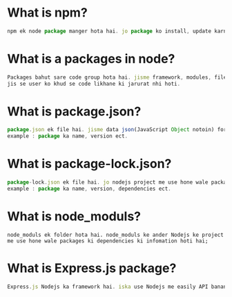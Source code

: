 # What is npm?

```js
npm ek node package manger hota hai. jo package ko install, update karne ke liye use hota hai.
```

# What is a packages in node? 

```js
Packages bahut sare code group hota hai. jisme framework, modules, files, or other resources hote hai. packages ki help se user code ko reuse kar sakte hai.
jis se user ko khud se code likhane ki jarurat nhi hoti.
```

# What is package.json?

```js
package.json ek file hai. jisme data json(JavaScript Object notoin) format me stor hota hai. package.json ka use Nodejs project ko mange karne ki liye hota hai. package.json file me project ke reletive packages ki infomation hoti hai.
example : package ka name, version ect.
```

# What is package-lock.json?

```js
package-lock.json ek file hai. jo nodejs project me use hone wale packages ki deeply infomation file me lock kar lati hai.
example : package ka name, version, dependencies ect.
```

# What is node_moduls?
```
node_moduls ek folder hota hai. node_moduls ke ander Nodejs ke project me use hone wale packages ki dependencies ki infomation hoti hai;
```

# What is Express.js package?

```js
Express.js Nodejs ka framework hai. iska use Nodejs me easily API banane ke liye hota hai. Express.js ki help se kam code me API banaai ja sakti hai. jis se time bhi save hota hai.
```





